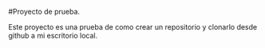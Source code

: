 #Proyecto de prueba.

Este proyecto es una prueba de como crear un repositorio y clonarlo desde github a mi escritorio local.

